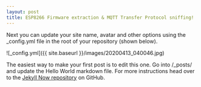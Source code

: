 ```yaml
---
layout: post
title: ESP8266 Firmware extraction & MQTT Transfer Protocol sniffing!
---
```


Next you can update your site name, avatar and other options using the _config.yml file in the root of your repository (shown below).

![_config.yml]({{ site.baseurl }}/images/20200413_040046.jpg)

The easiest way to make your first post is to edit this one. Go into /_posts/ and update the Hello World markdown file. For more instructions head over to the [Jekyll Now repository](https://github.com/barryclark/jekyll-now) on GitHub.
